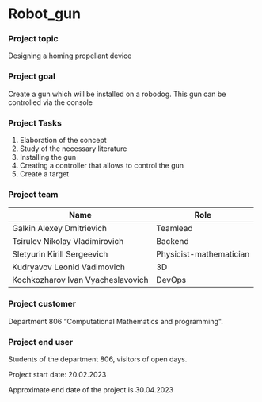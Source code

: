 # Robot_gun

### **Project topic**
Designing a homing propellant device

### **Project goal**
Create a gun which will be installed on a robodog. This gun can be controlled via the console

### **Project Tasks**
1. Elaboration of the concept
2. Study of the necessary literature
3. Installing the gun
4. Creating a controller that allows  to control the gun
5. Create a target


### **Project team**

|Name| Role |
|---|---|
|Galkin Alexey Dmitrievich| Teamlead|
|Tsirulev Nikolay Vladimirovich| Backend| 
|Sletyurin Kirill Sergeevich| Physicist-mathematician| 
|Kudryavov Leonid Vadimovich| 3D |
|Kochkozharov Ivan Vyacheslavovich| DevOps|

### **Project customer**
Department 806 “Computational Mathematics and programming".

### **Project end user**
Students of the department 806, visitors of open days.

Project start date: 20.02.2023

Approximate end date of the project is 30.04.2023
